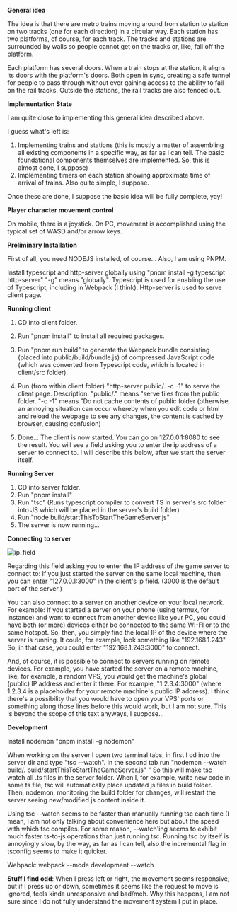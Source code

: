 **General idea**

The idea is that there are metro trains moving around from station to station on two tracks (one for each direction) in a circular way.
Each station has two platforms, of course, for each track. The tracks and stations are surrounded by walls so people cannot get on the tracks or, like, fall off the platform. 

Each platform has several doors. When a train stops at the station, it aligns its doors with the platform's doors. Both open in sync, creating a safe tunnel for people to pass through without ever gaining access to the ability to fall on the rail tracks.
Outside the stations, the rail tracks are also fenced out.

**Implementation State**

I am quite close to implementing this general idea described above.

I guess what's left is:

1. Implementing trains and stations (this is mostly a matter of assembling all existing components in a specific way, as far as I can tell. The basic foundational components themselves are implemented. So, this is almost done, I suppose)
2. Implementing timers on each station showing approximate time of arrival of trains. Also quite simple, I suppose.

Once these are done, I suppose the basic idea will be fully complete, yay!

**Player character movement control**

On mobile, there is a joystick.
On PC, movement is accomplished using the typical set of WASD and/or arrow keys.

**Preliminary Installation**

First of all, you need NODEJS installed, of course... Also, I am using PNPM.

Install typescript and http-server globally using "pnpm install -g typescript http-server"
"-g" means "globally".
Typescript is used for enabling  the use of Typescript, including in Webpack (I think).
Http-server is used to serve client page.

**Running client**

1. CD into client folder.
2. Run "pnpm install" to install all required packages.
3. Run "pnpm run build" to generate the Webpack bundle consisting (placed into public/build/bundle.js) of compressed JavaScript code (which was converted from Typescript code, which is located in client/src folder).
4. Run (from within client folder) "http-server public/. -c -1" to serve the client page.
Description:
"public/." means "serve files from the public folder.
"-c -1" means "Do not cache contents of public folder (otherwise, an annoying situation can occur whereby when you edit code or html and reload the webpage to see any changes, the content is cached by browser, causing confusion)

5. Done... The client is now started. You can go on 127.0.0.1:8080 to see the result. You will see a field asking you to enter the ip address of a server to connect to. I will describe this below, after we start the server itself.

**Running Server**

1. CD into server folder.
2. Run "pnpm install" 
3. Run "tsc" (Runs typescript compiler to convert TS in server's src folder into JS which will be placed in the server's build folder)
4. Run "node build/startThisToStartTheGameServer.js"
5. The server is now running...

**Connecting to server**


![ip_field](https://github.com/user-attachments/assets/0f5a1518-683f-4f93-8304-534a3f5ed50a)

Regarding this field asking you to enter the IP address of the game server to connect to:
If you just started the server on the same local machine, then you can enter "127.0.0.1:3000" in the client's ip field. 
(3000 is the default port of the server.)

You can also connect to a server on another device on your local network. For example: If you started a server on your phone (using termux, for instance) and want to connect from another device like your PC, you could have both (or more) devices either be connected to the same WI-FI or to the same hotspot. So, then, you simply find the local IP of the device where the server is running. It could, for example, look something like "192.168.1.243". So, in that case, you could enter "192.168.1.243:3000" to connect.

And, of course, it is possible to connect to servers running on remote devices. For example, you have started the server on a remote machine, like, for example, a random VPS, you would get the machine's global (public) IP address and enter it there.
For example, "1.2.3.4:3000" (where 1.2.3.4 is a placeholder for your remote machine's public IP address).
I think there's a possibility that you would have to open your VPS' ports or something along those lines before this would work, but I am not sure. This is beyond the scope of this text anyways, I suppose...

**Development**

Install nodemon "pnpm install -g nodemon"

When working on the server I open two terminal tabs, in first I cd into the server dir and type "tsc --watch". 
In the second tab run "nodemon --watch build/. build/startThisToStartTheGameServer.js"
"
So this will make tsc  watch all .ts files in the server folder. 
When I, for example, write new code in some ts file, tsc will automatically place updated js files in build folder. Then, nodemon, monitoring the build folder for changes, will restart the server seeing new/modified js content inside it.

Using tsc --watch seems to be faster than manually running tsc each time (I mean, I am not only talking about convenience here but about the speed with which tsc compiles. For some reason,
--watch'ing seems to exhibit much faster ts-to-js operations than just running tsc. Running tsc by itself is annoyingly slow, by the way, as far as I can tell, 
also the incremental flag in tsconfig seems to make it quicker.

Webpack:
webpack --mode development --watch


**Stuff I find odd**:
When I press left or right, the movement seems responsive, but if I press up or down, sometimes it seems like the request to move is ignored, feels kinda unresponsive and bad/meh. Why this happens, I am not sure since I do not fully understand the movement system I put in place.
